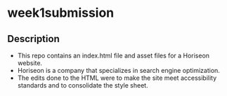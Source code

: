 # week1submission

## Description
* This repo contains an index.html file and asset files for a Horiseon website. 
* Horiseon is a company that specializes in search engine optimization.
* The edits done to the HTML were to make the site meet accessibility standards and to consolidate the style sheet.
